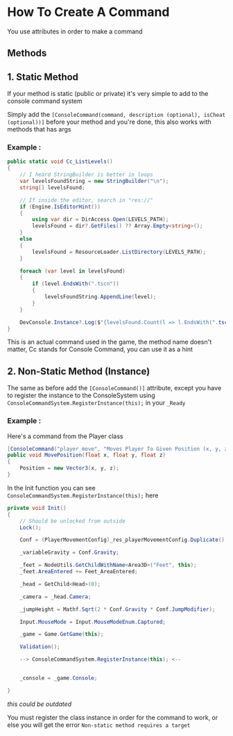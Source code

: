 # How To Create A Command

You use attributes in order to make a command

## Methods

## 1. Static Method

If your method is static (public or private) it's very simple to add to the console command system

Simply add the `[ConsoleCommand(command, description (optional), isCheat (optional))]` before your method and you're done, this also works with methods that has args

### Example :
```CS
public static void Cc_ListLevels()
{
    // I heard StringBuilder is better in loops
    var levelsFoundString = new StringBuilder("\n");
    string[] levelsFound;

    // If inside the editor, search in "res://"
    if (Engine.IsEditorHint())
    {
        using var dir = DirAccess.Open(LEVELS_PATH);
        levelsFound = dir?.GetFiles() ?? Array.Empty<string>();
    }
    else
    {
        levelsFound = ResourceLoader.ListDirectory(LEVELS_PATH);
    }

    foreach (var level in levelsFound)
    {
        if (level.EndsWith(".tscn"))
        {
            levelsFoundString.AppendLine(level);
        }
    }

    DevConsole.Instance?.Log($"{levelsFound.Count(l => l.EndsWith(".tscn"))} Scenes Found: {levelsFoundString}");
}
```

This is an actual command used in the game, the method name doesn't matter, Cc stands for Console Command, you can use it as a hint

## 2. Non-Static Method (Instance)

The same as before add the `[ConsoleCommand()]` attribute, except you have to register the instance to the ConsoleSystem using `ConsoleCommandSystem.RegisterInstance(this);` in your `_Ready`

### Example :

Here's a command from the Player class

```CS
[ConsoleCommand("player_move", "Moves Player To Given Position (x, y, z)", true)]
public void MovePosition(float x, float y, float z)
{
	Position = new Vector3(x, y, z);
}
```

In the Init function you can see `ConsoleCommandSystem.RegisterInstance(this);` here

```CS
private void Init()
{
    // Should be unlocked from outside
    Lock();

    Conf = (PlayerMovementConfig)_res_playerMovementConfig.Duplicate();

    _variableGravity = Conf.Gravity;

    _feet = NodeUtils.GetChildWithName<Area3D>("Feet", this);
    _feet.AreaEntered += Feet_AreaEntered;

    _head = GetChild<Head>(0);

    _camera = _head.Camera;

    _jumpHeight = Mathf.Sqrt(2 * Conf.Gravity * Conf.JumpModifier);

    Input.MouseMode = Input.MouseModeEnum.Captured;

    _game = Game.GetGame(this);

    Validation();

    --> ConsoleCommandSystem.RegisterInstance(this); <--


    _console = _game.Console;

}
```

*this could be outdated*

You must register the class instance in order for the command to work, or else you will get the error `Non-static method requires a target`
